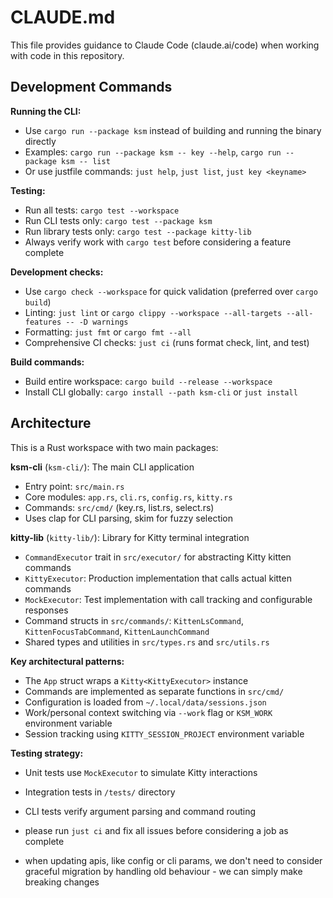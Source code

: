 # CLAUDE.md

This file provides guidance to Claude Code (claude.ai/code) when working with code in this repository.

## Development Commands

**Running the CLI:**
- Use `cargo run --package ksm` instead of building and running the binary directly  
- Examples: `cargo run --package ksm -- key --help`, `cargo run --package ksm -- list`
- Or use justfile commands: `just help`, `just list`, `just key <keyname>`

**Testing:**
- Run all tests: `cargo test --workspace`
- Run CLI tests only: `cargo test --package ksm`
- Run library tests only: `cargo test --package kitty-lib`
- Always verify work with `cargo test` before considering a feature complete

**Development checks:**
- Use `cargo check --workspace` for quick validation (preferred over `cargo build`)
- Linting: `just lint` or `cargo clippy --workspace --all-targets --all-features -- -D warnings`
- Formatting: `just fmt` or `cargo fmt --all`
- Comprehensive CI checks: `just ci` (runs format check, lint, and test)

**Build commands:**
- Build entire workspace: `cargo build --release --workspace`
- Install CLI globally: `cargo install --path ksm-cli` or `just install`

## Architecture

This is a Rust workspace with two main packages:

**ksm-cli** (`ksm-cli/`): The main CLI application
- Entry point: `src/main.rs`
- Core modules: `app.rs`, `cli.rs`, `config.rs`, `kitty.rs`
- Commands: `src/cmd/` (key.rs, list.rs, select.rs)
- Uses clap for CLI parsing, skim for fuzzy selection

**kitty-lib** (`kitty-lib/`): Library for Kitty terminal integration
- `CommandExecutor` trait in `src/executor/` for abstracting Kitty kitten commands
- `KittyExecutor`: Production implementation that calls actual kitten commands  
- `MockExecutor`: Test implementation with call tracking and configurable responses
- Command structs in `src/commands/`: `KittenLsCommand`, `KittenFocusTabCommand`, `KittenLaunchCommand`
- Shared types and utilities in `src/types.rs` and `src/utils.rs`

**Key architectural patterns:**
- The `App` struct wraps a `Kitty<KittyExecutor>` instance
- Commands are implemented as separate functions in `src/cmd/`
- Configuration is loaded from `~/.local/data/sessions.json`
- Work/personal context switching via `--work` flag or `KSM_WORK` environment variable
- Session tracking using `KITTY_SESSION_PROJECT` environment variable

**Testing strategy:**
- Unit tests use `MockExecutor` to simulate Kitty interactions
- Integration tests in `/tests/` directory
- CLI tests verify argument parsing and command routing

- please run `just ci` and fix all issues before considering a job as complete
- when updating apis, like config or cli params, we don't need to consider graceful migration by handling old behaviour - we can simply make breaking changes